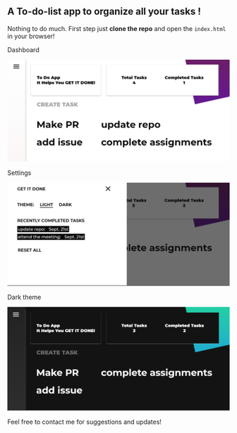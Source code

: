 ## A To-do-list app to organize all your tasks !

 Nothing to do much. First step just **clone the repo** and open the ```index.html``` in your browser!


Dashboard

![dashboard](https://github.com/SANKET7738/Get-It-Done/blob/master/demo-img/dashboard.png)

Settings

![settings](https://github.com/SANKET7738/Get-It-Done/blob/master/demo-img/settings.png)

Dark theme 

![dark-theme](https://github.com/SANKET7738/Get-It-Done/blob/master/demo-img/dark.png)

Feel free to contact me for suggestions and updates!
